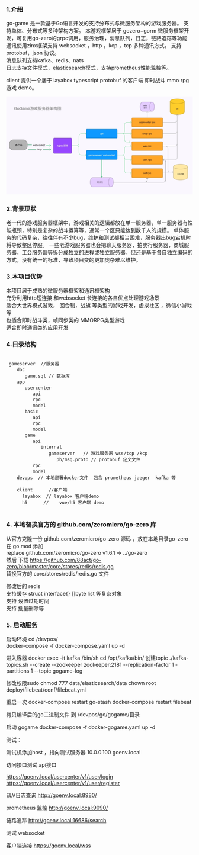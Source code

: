   

### 1.介绍
 
go-game 是一款基于Go语言开发的支持分布式与微服务架构的游戏服务器。 支持单体、分布式等多种架构方案。 
本游戏框架居于 gozero+gorm 微服务框架开发，可复用go-zero的grpc调用，服务治理，消息队列，日志，链路追踪等功能  \
通讯使用zinx框架支持 websocket ，http ，kcp ，tcp 多种通讯方式， 支持protobuf，json 协议。   \
消息队列支持kafka、redis、nats \
日志支持文件模式，elasticsearch模式，支持prometheus性能监控等。 

client 提供一个居于  layabox typescript protobuf 的客户端 即时战斗 mmo rpg 游戏 demo。
 
![架构图](gogame.jpg) 
 
### 2.背景现状

老一代的游戏服务器框架中，游戏相关的逻辑都放在单一服务器，单一服务器有性能瓶颈，特别是复杂的战斗运算等，通常一个区只能达到数千人的规模。 单体服务的代码复杂，往往伴有不少bug，维护和测试都相当困难，服务器出bug宕机时将导致整区停服。 一些老游戏服务器也会把聊天服务器，拍卖行服务器，商城服务器，工会服务器等拆分成独立的进程或独立服务器。但还是基于各自独立编码的方式，没有统一的标准，导致项目变的更加庞杂难以维护。


### 3.本项目优势
 
  本项目居于成熟的微服务器框架和通讯框架构 \
  充分利用http短连接 和websocket 长连接的各自优点处理游戏场景 \
  适合大世界模式游戏， 回合制，战旗 等类型的游戏开发，虚拟社区 ，微信小游戏等\
  也适合即时战斗类，帧同步类的 MMORPG类型游戏 \
  适合即时通讯类的应用开发 

  ### 4.目录结构

  ```golang

   gameserver  //服务器
      doc
         game.sql // 数据库
      app
         usercenter            
            api
            rpc
            model
         basic             
            api 
            rpc
            model
         game            
            api
               internal
                  gameserver   // 游戏服务器 wss/tcp /kcp
                     pb/msg.proto // protobuf 定义文件
            rpc
            model
      devops  // 本地部署docker文件  包含 prometheus jaeger  kafka 等
         
      client      //客户端
        layabox  // layabox 客户端demo  
        h5      //    vue/h5 客户端 demo          
     

```
 ###  4. 本地替换官方的 github.com/zeromicro/go-zero 库
 从官方克隆一份 github.com/zeromicro/go-zero 源码 ，放在本地目录go-zero   \
  在 go.mod 添加  \
    replace github.com/zeromicro/go-zero v1.6.1 =>  ../go-zero   \
 然后 下载   https://github.com/88act/go-zero/blob/master/core/stores/redis/redis.go   \
 替换官方的 core/stores/redis/redis.go 文件  

 修改后的 redis  \
   支持缓存 struct interface{}  []byte list 等复杂对象  \
  支持 设置过期时间 \
  支持 批量删除等  
 
  ### 5. 启动服务

启动环境 
cd  /devpos/   
docker-compose -f docker-compose.yaml  up -d  

进入容器
docker exec -it kafka /bin/sh 
cd /opt/kafka/bin/ 
创建topic
 ./kafka-topics.sh --create --zookeeper zookeeper:2181 --replication-factor 1 -partitions 1 --topic gogame-log
 
修改权限sudo
chmod 777 data/elasticsearch/data 
chown root deploy/filebeat/conf/filebeat.yml

重启一次 
docker-compose restart go-stash
docker-compose restart filebeat 

拷贝编译后的go二进制文件 到
/devpos/go/gogame/目录

启动 gogame 
docker-compose -f docker-gogame.yaml  up -d



测试：

测试机添加host ，指向测试服务器
10.0.0.100  goenv.local 


访问接口测试 api接口 

https://goenv.local/usercenter/v1/user/login
https://goenv.local/usercenter/v1/user/register


ELV日志查询
http://goenv.local:8980/

prometheus 监控 
http://goenv.local:9090/


链路追踪
http://goenv.local:16686/search


测试 websocket

客户端连接 https://goenv.local/wss 






        


 